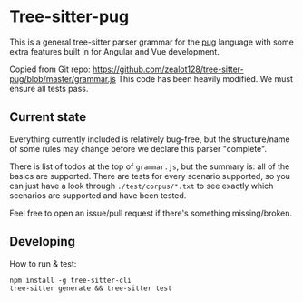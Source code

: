 # Tree-sitter-pug

This is a general tree-sitter parser grammar for the [pug](https://github.com/pugjs/pug) language with some extra features built in for Angular and Vue development.

Copied from Git repo: https://github.com/zealot128/tree-sitter-pug/blob/master/grammar.js
This code has been heavily modified. We must ensure all tests pass.

## Current state

Everything currently included is relatively bug-free, but the structure/name of some rules may change before we declare this parser "complete".

There is list of todos at the top of `grammar.js`, but the summary is: all of the basics are supported.
There are tests for every scenario supported, so you can just have a look through `./test/corpus/*.txt` to see exactly which scenarios are supported and have been tested.

Feel free to open an issue/pull request if there's something missing/broken.

## Developing

How to run & test:

```
npm install -g tree-sitter-cli
tree-sitter generate && tree-sitter test
```

